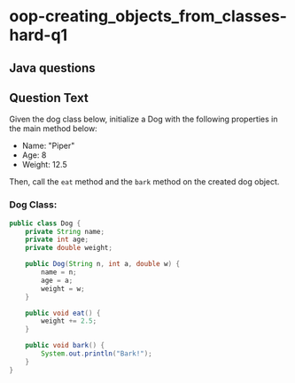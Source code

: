# oop-creating_objects_from_classes-hard-q1

## Java questions

## Question Text

Given the dog class below, initialize a Dog with the following properties in the 
main method below:
- Name: "Piper"
- Age: 8
- Weight: 12.5

Then, call the `eat` method and the `bark` method on the created dog object.

### Dog Class:

```java
public class Dog {
    private String name;
    private int age;
    private double weight;

    public Dog(String n, int a, double w) {
        name = n;
        age = a;
        weight = w;
    }

    public void eat() {
        weight += 2.5;
    }

    public void bark() {
        System.out.println("Bark!");
    }
}
```
